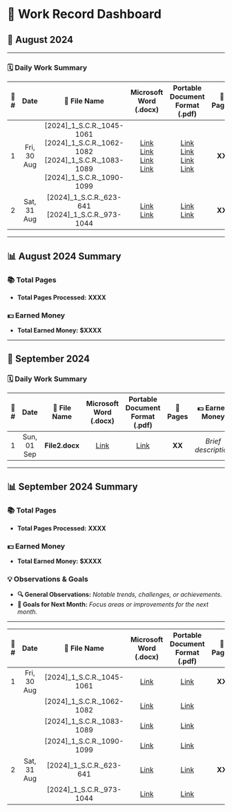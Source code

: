 # 🎯 **Work Record Dashboard**

## 📅 **August 2024**

---

### 🗓️ **Daily Work Summary**

| 🔢 **#** | **Date**          | 📁 **File Name**                                                                                                        | **Microsoft Word (.docx)**                                                                                      | **Portable Document Format (.pdf)**                                                                               | 📄 **Pages** | 💵 **Earned Money** |
|:-------:|:----------------:|:----------------------------------------------------------------------------------------------------------------------:|:---------------------------------------------------------------------------------------------------------------:|:----------------------------------------------------------------------------------------------------------------:|:------------:|:------------------:|
| 1       | Fri, 30 Aug       | [2024]_1_S.C.R._1045-1061<br> [2024]_1_S.C.R._1062-1082 [2024]_1_S.C.R._1083-1089 [2024]_1_S.C.R._1090-1099            | [Link](Files/[2024]_1_S.C.R._1045-1061.docx)<br>[Link](Files/[2024]_1_S.C.R._1062-1082.docx)<br>[Link](Files/[2024]_1_S.C.R._1083-1089.docx)<br>[Link](Files/[2024]_1_S.C.R._1090-1099.docx) | [Link](Files/[2024]_1_S.C.R._1045-1061.pdf)<br>[Link](Files/[2024]_1_S.C.R._1062-1082.pdf)<br>[Link](Files/[2024]_1_S.C.R._1083-1089.pdf)<br>[Link](Files/[2024]_1_S.C.R._1090-1099.pdf)  | **XX**       | _Brief description_ |
| 2       | Sat, 31 Aug       | [2024]_1_S.C.R._623-641 <br>[2024]_1_S.C.R._973-1044                                                                     | [Link](Files/[2024]_1_S.C.R._623-641.docx)<br>[Link](Files/[2024]_1_S.C.R._973-1044.docx) | [Link](Files/[2024]_1_S.C.R._623-641.pdf)<br>[Link](Files/[2024]_1_S.C.R._973-1044.pdf)                                                                 | **XX**       | _Brief description_ |

---

## 📊 **August 2024 Summary**

### 📚 **Total Pages**
- **Total Pages Processed:** **XXXX**

### 💵 **Earned Money**
- **Total Earned Money:** **$XXXX**

---

## 📅 **September 2024**

### 🗓️ **Daily Work Summary**

| 🔢 **#** | **Date**          | 📁 **File Name**                 | **Microsoft Word (.docx)**  | **Portable Document Format (.pdf)** | 📄 **Pages** | 💵 **Earned Money**           |
|:-------:|:----------------:|:-------------------------------:|:----------------------------:|:------------------------------------:|:------------:|:---------------------------:|
| 1       | Sun, 01 Sep       | **File2.docx**                   | [Link](Files/File2.docx)     | [Link](Files/File2.pdf)              | **XX**       | _Brief description_         |

---

## 📊 **September 2024 Summary**

### 📚 **Total Pages**
- **Total Pages Processed:** **XXXX**

### 💵 **Earned Money**
- **Total Earned Money:** **$XXXX**

### 💡 **Observations & Goals**
- **🔍 General Observations:** _Notable trends, challenges, or achievements._
- **🎯 Goals for Next Month:** _Focus areas or improvements for the next month._

---

| 🔢 **#** | **Date**          | 📁 **File Name**              | **Microsoft Word (.docx)**          | **Portable Document Format (.pdf)**       | 📄 **Pages** | 💵 **Earned Money** |
|:-------:|:----------------:|:----------------------------:|:----------------------------------:|:------------------------------------------:|:------------:|:------------------:|
| 1       | Fri, 30 Aug       | [2024]_1_S.C.R._1045-1061    | [Link](Files/[2024]_1_S.C.R._1045-1061.docx) | [Link](Files/[2024]_1_S.C.R._1045-1061.pdf) | **XX**       | _Brief description_ |
|         |                   | [2024]_1_S.C.R._1062-1082    | [Link](Files/[2024]_1_S.C.R._1062-1082.docx) | [Link](Files/[2024]_1_S.C.R._1062-1082.pdf) |              |                    |
|         |                   | [2024]_1_S.C.R._1083-1089    | [Link](Files/[2024]_1_S.C.R._1083-1089.docx) | [Link](Files/[2024]_1_S.C.R._1083-1089.pdf) |              |                    |
|         |                   | [2024]_1_S.C.R._1090-1099    | [Link](Files/[2024]_1_S.C.R._1090-1099.docx) | [Link](Files/[2024]_1_S.C.R._1090-1099.pdf) |              |                    |
| 2       | Sat, 31 Aug       | [2024]_1_S.C.R._623-641      | [Link](Files/[2024]_1_S.C.R._623-641.docx) | [Link](Files/[2024]_1_S.C.R._623-641.pdf)   | **XX**       | _Brief description_ |
|         |                   | [2024]_1_S.C.R._973-1044     | [Link](Files/[2024]_1_S.C.R._973-1044.docx) | [Link](Files/[2024]_1_S.C.R._973-1044.pdf)  |              |                    |

